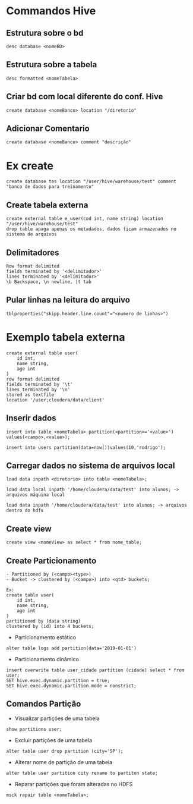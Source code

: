 # Commandos Hive

## Estrutura sobre o bd
```
desc database <nomeBD>
```
## Estrutura sobre a tabela
```
desc formatted <nomeTabela>
```
## Criar bd com local diferente do conf. Hive
```
create database <nomeBanco> location "/diretorio"
```
## Adicionar Comentario
```
create database <nomeBanco> comment "descrição"
``` 
# Ex create
```
create database tes location "/user/hive/warehouse/test" comment "banco de dados para treinamento"
```
## Create tabela externa
```
create external table e_user(cod int, name string) location "/user/hive/warehouse/test"
drop table apaga apenas os metadados, dados ficam armazenados no sistema de arquivos
```
## Delimitadores
```
Row format delimited
fields terminated by '<delimitador>'
lines terminated by '<delimitador>'
\b Backspace, \n newline, |t tab
```
## Pular linhas na leitura do arquivo
```
tblproperties("skipp.header.line.count"="<numero de linhas>")
```
# Exemplo tabela externa

```
create external table user(
    id int, 
    name string,
    age int
)
row format delimited
fields terminated by '\t'
lines terminated by '\n'
stored as textfile
location '/user;cloudera/data/client'
```

## Inserir dados
```
insert into table <nomeTabela> partition(<partition>='<value>') values(<campo>,<value>);

insert into users partition(data=now())values(10,'rodrigo');
```

## Carregar dados no sistema de arquivos local
```
load data inpath <diretorio> into table <nomeTabela>;

load data local inpath '/home/cloudera/data/test' into alunos; -> arquivos máquina local

load data inpath '/home/cloudera/data/test' into alunos; -> arquivos dentro do hdfs
```

## Create view
```
create view <nomeView> as select * from nome_table;
```

## Create Particionamento

```
- Partitioned by (<campo><type>)
- Bucket -> clustered by (<campo>) into <qtd> buckets;

Ex:
create table user(
    id int, 
    name string, 
    age int
)
partitioned by (data string)
clustered by (id) into 4 buckets;
```
- Particionamento estático
```
alter table logs add partition(data='2019-01-01')
```
- Particionamento dinâmico
```
insert overwrite table user_cidade partition (cidade) select * from user;
SET hive.exec.dynamic.partition = true;
SET hive.exec.dynamic.partition.mode = nonstrict;
```

## Comandos Partição
- Visualizar partições de uma tabela
```
show partitions user;
```
- Excluir partições de uma tabela
```
alter table user drop partition (city='SP');
```
- Alterar nome de partição de uma tabela
```
alter table user partition city rename to partiton state;
```
- Reparar partições que foram alteradas no HDFS
```
msck rapair table <nomeTabela>; 
```